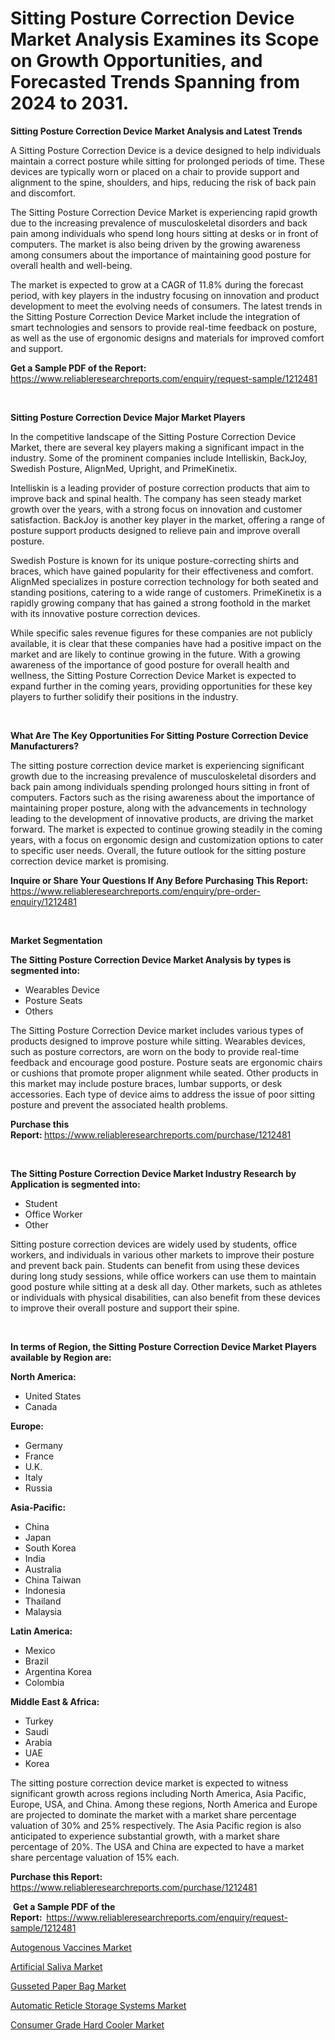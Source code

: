 <p><h1>Sitting Posture Correction Device Market Analysis Examines its Scope on Growth Opportunities, and Forecasted Trends Spanning from 2024 to 2031.</h1></p><p><strong>Sitting Posture Correction Device Market Analysis and Latest Trends</strong></p>
<p><p>A Sitting Posture Correction Device is a device designed to help individuals maintain a correct posture while sitting for prolonged periods of time. These devices are typically worn or placed on a chair to provide support and alignment to the spine, shoulders, and hips, reducing the risk of back pain and discomfort.</p><p>The Sitting Posture Correction Device Market is experiencing rapid growth due to the increasing prevalence of musculoskeletal disorders and back pain among individuals who spend long hours sitting at desks or in front of computers. The market is also being driven by the growing awareness among consumers about the importance of maintaining good posture for overall health and well-being.</p><p>The market is expected to grow at a CAGR of 11.8% during the forecast period, with key players in the industry focusing on innovation and product development to meet the evolving needs of consumers. The latest trends in the Sitting Posture Correction Device Market include the integration of smart technologies and sensors to provide real-time feedback on posture, as well as the use of ergonomic designs and materials for improved comfort and support.</p></p>
<p><strong>Get a Sample PDF of the Report:&nbsp;</strong> <a href="https://www.reliableresearchreports.com/enquiry/request-sample/1212481">https://www.reliableresearchreports.com/enquiry/request-sample/1212481</a></p>
<p>&nbsp;</p>
<p><strong>Sitting Posture Correction Device Major Market Players</strong></p>
<p><p>In the competitive landscape of the Sitting Posture Correction Device Market, there are several key players making a significant impact in the industry. Some of the prominent companies include Intelliskin, BackJoy, Swedish Posture, AlignMed, Upright, and PrimeKinetix.</p><p>Intelliskin is a leading provider of posture correction products that aim to improve back and spinal health. The company has seen steady market growth over the years, with a strong focus on innovation and customer satisfaction. BackJoy is another key player in the market, offering a range of posture support products designed to relieve pain and improve overall posture.</p><p>Swedish Posture is known for its unique posture-correcting shirts and braces, which have gained popularity for their effectiveness and comfort. AlignMed specializes in posture correction technology for both seated and standing positions, catering to a wide range of customers. PrimeKinetix is a rapidly growing company that has gained a strong foothold in the market with its innovative posture correction devices.</p><p>While specific sales revenue figures for these companies are not publicly available, it is clear that these companies have had a positive impact on the market and are likely to continue growing in the future. With a growing awareness of the importance of good posture for overall health and wellness, the Sitting Posture Correction Device Market is expected to expand further in the coming years, providing opportunities for these key players to further solidify their positions in the industry.</p></p>
<p>&nbsp;</p>
<p><strong>What Are The Key Opportunities For Sitting Posture Correction Device Manufacturers?</strong></p>
<p><p>The sitting posture correction device market is experiencing significant growth due to the increasing prevalence of musculoskeletal disorders and back pain among individuals spending prolonged hours sitting in front of computers. Factors such as the rising awareness about the importance of maintaining proper posture, along with the advancements in technology leading to the development of innovative products, are driving the market forward. The market is expected to continue growing steadily in the coming years, with a focus on ergonomic design and customization options to cater to specific user needs. Overall, the future outlook for the sitting posture correction device market is promising.</p></p>
<p><strong>Inquire or Share Your Questions If Any Before Purchasing This Report:</strong> <a href="https://www.reliableresearchreports.com/enquiry/pre-order-enquiry/1212481">https://www.reliableresearchreports.com/enquiry/pre-order-enquiry/1212481</a></p>
<p>&nbsp;</p>
<p><strong>Market Segmentation</strong></p>
<p><strong>The Sitting Posture Correction Device Market Analysis by types is segmented into:</strong></p>
<p><ul><li>Wearables Device</li><li>Posture Seats</li><li>Others</li></ul></p>
<p><p>The Sitting Posture Correction Device market includes various types of products designed to improve posture while sitting. Wearables devices, such as posture correctors, are worn on the body to provide real-time feedback and encourage good posture. Posture seats are ergonomic chairs or cushions that promote proper alignment while seated. Other products in this market may include posture braces, lumbar supports, or desk accessories. Each type of device aims to address the issue of poor sitting posture and prevent the associated health problems.</p></p>
<p><strong>Purchase this Report:&nbsp;</strong><a href="https://www.reliableresearchreports.com/purchase/1212481">https://www.reliableresearchreports.com/purchase/1212481</a></p>
<p>&nbsp;</p>
<p><strong>The Sitting Posture Correction Device Market Industry Research by Application is segmented into:</strong></p>
<p><ul><li>Student</li><li>Office Worker</li><li>Other</li></ul></p>
<p><p>Sitting posture correction devices are widely used by students, office workers, and individuals in various other markets to improve their posture and prevent back pain. Students can benefit from using these devices during long study sessions, while office workers can use them to maintain good posture while sitting at a desk all day. Other markets, such as athletes or individuals with physical disabilities, can also benefit from these devices to improve their overall posture and support their spine.</p></p>
<p>&nbsp;</p>
<p><strong>In terms of Region, the Sitting Posture Correction Device Market Players available by Region are:</strong></p>
<p>
    <p> <strong> North America: </strong>
        <ul>
            <li>United States</li>
            <li>Canada</li>
        </ul>
        </p> 
    <p> <strong> Europe: </strong>
        <ul>
            <li>Germany</li>
            <li>France</li>
            <li>U.K.</li>
            <li>Italy</li>
            <li>Russia</li>
        </ul>
        </p> 
    <p> <strong> Asia-Pacific: </strong>
        <ul>
            <li>China</li>
            <li>Japan</li>
            <li>South Korea</li>
            <li>India</li>
            <li>Australia</li>
            <li>China Taiwan</li>
            <li>Indonesia</li>
            <li>Thailand</li>
            <li>Malaysia</li>
        </ul>
        </p> 
    <p> <strong> Latin America: </strong>
        <ul>
            <li>Mexico</li>
            <li>Brazil</li>
            <li>Argentina Korea</li>
            <li>Colombia</li>
        </ul>
        </p> 
    <p> <strong> Middle East & Africa: </strong>
        <ul>
            <li>Turkey</li>
            <li>Saudi</li>
            <li>Arabia</li>
            <li>UAE</li>
            <li>Korea</li>
        </ul>
    </p>
    </p>
<p><p>The sitting posture correction device market is expected to witness significant growth across regions including North America, Asia Pacific, Europe, USA, and China. Among these regions, North America and Europe are projected to dominate the market with a market share percentage valuation of 30% and 25% respectively. The Asia Pacific region is also anticipated to experience substantial growth, with a market share percentage of 20%. The USA and China are expected to have a market share percentage valuation of 15% each.</p></p>
<p><strong>Purchase this Report: </strong><a href="https://www.reliableresearchreports.com/purchase/1212481">https://www.reliableresearchreports.com/purchase/1212481</a></p>
<p>&nbsp;<strong>Get a Sample PDF of the Report:&nbsp;&nbsp;</strong><a href="https://www.reliableresearchreports.com/enquiry/request-sample/1212481">https://www.reliableresearchreports.com/enquiry/request-sample/1212481</a></p>
<p><strong></strong></p>
<p><p><a href="https://medium.com/@rosiekuhn_28077/autogenous-vaccines-market-size-and-market-trends-complete-industry-overview-2024-to-2031-6fd7d6e0046f">Autogenous Vaccines Market</a></p><p><a href="https://medium.com/@rosiekuhn_28077/artificial-saliva-market-size-cagr-trends-2024-2030-ec146f811215">Artificial Saliva Market</a></p><p><a href="https://medium.com/@darrensipes2023/gusseted-paper-bag-market-analysis-and-sze-forecasted-for-period-from-2024-to-2031-fe5b5b880938">Gusseted Paper Bag Market</a></p><p><a href="https://github.com/prosalinda88/Market-Research-Report-List-3/blob/main/automatic-reticle-storage-systems-market.md">Automatic Reticle Storage Systems Market</a></p><p><a href="https://github.com/globismark/Market-Research-Report-List-2/blob/main/consumer-grade-hard-cooler-market.md">Consumer Grade Hard Cooler Market</a></p></p>